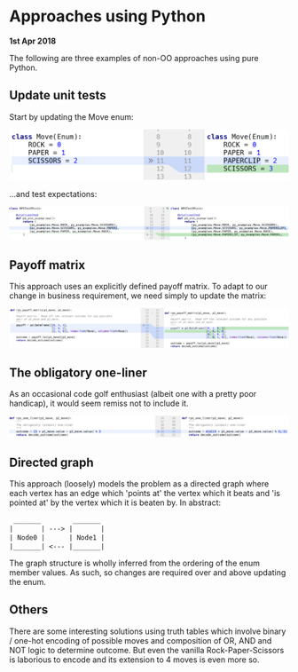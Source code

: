 
# Approaches using Python

**1st Apr 2018**

The following are three examples of non-OO approaches using pure Python.

## Update unit tests

Start by updating the Move enum:

<img src="images/enum.PNG">

...and test expectations:

<img src="images/updated_test.PNG">


## Payoff matrix

This approach uses an explicitly defined payoff matrix.
To adapt to our change in business requirement, we need simply to update the matrix:

<img src="images/payoff.PNG">

## The obligatory one-liner

As an occasional code golf enthusiast (albeit one with a pretty poor handicap), it 
would seem remiss not to include it.

<img src="images/one_liner.PNG">

## Directed graph

This approach (loosely) models the problem as a directed graph where each vertex
has an edge which 'points at' the vertex which it beats and 'is pointed at' by
the vertex which it is beaten by.  In abstract:

```
 _______        _______
|       | ---> |       |
| Node0 |      | Node1 |
|_______| <--- |_______|

```

The graph structure is wholly inferred from the ordering of the enum member 
values.  As such, so changes are required over and above updating the enum.

## Others

There are some interesting solutions using truth tables which involve binary / 
one-hot encoding of possible moves and composition of OR, AND and NOT logic to
determine outcome.  But even the vanilla Rock-Paper-Scissors is laborious to
encode and its extension to 4 moves is even more so.
